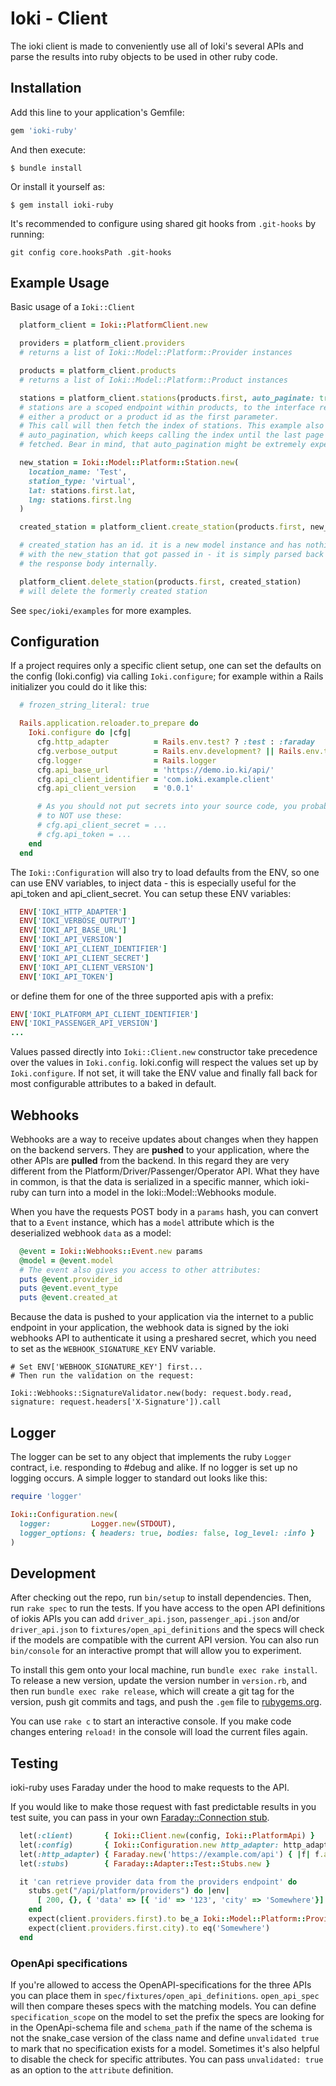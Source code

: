 # Ioki - Client

The ioki client is made to conveniently use all of Ioki's several APIs and parse the results into ruby objects to be 
used in other ruby code.

## Installation

Add this line to your application's Gemfile:

```ruby
gem 'ioki-ruby'
```

And then execute:

    $ bundle install

Or install it yourself as:

    $ gem install ioki-ruby

It's recommended to configure using shared git hooks from `.git-hooks` by running:

`git config core.hooksPath .git-hooks`

## Example Usage

Basic usage of a `Ioki::Client`
```ruby
  platform_client = Ioki::PlatformClient.new

  providers = platform_client.providers
  # returns a list of Ioki::Model::Platform::Provider instances

  products = platform_client.products
  # returns a list of Ioki::Model::Platform::Product instances

  stations = platform_client.stations(products.first, auto_paginate: true)
  # stations are a scoped endpoint within products, to the interface requires
  # either a product or a product id as the first parameter.
  # This call will then fetch the index of stations. This example also shows
  # auto_pagination, which keeps calling the index until the last page was
  # fetched. Bear in mind, that auto_pagination might be extremely expensive.

  new_station = Ioki::Model::Platform::Station.new(
    location_name: 'Test',
    station_type: 'virtual',
    lat: stations.first.lat,
    lng: stations.first.lng
  )

  created_station = platform_client.create_station(products.first, new_station)

  # created_station has an id. it is a new model instance and has nothing to do
  # with the new_station that got passed in - it is simply parsed back from
  # the response body internally.

  platform_client.delete_station(products.first, created_station)
  # will delete the formerly created station
```

See `spec/ioki/examples` for more examples.

## Configuration
If a project requires only a specific client setup, one can set the defaults on
the config (Ioki.config) via calling `Ioki.configure`; for example within a Rails
initializer you could do it like this:

```ruby
  # frozen_string_literal: true

  Rails.application.reloader.to_prepare do
    Ioki.configure do |cfg|
      cfg.http_adapter          = Rails.env.test? ? :test : :faraday
      cfg.verbose_output        = Rails.env.development? || Rails.env.test?
      cfg.logger                = Rails.logger
      cfg.api_base_url          = 'https://demo.io.ki/api/'
      cfg.api_client_identifier = 'com.ioki.example.client'
      cfg.api_client_version    = '0.0.1'

      # As you should not put secrets into your source code, you probably want
      # to NOT use these:
      # cfg.api_client_secret = ...
      # cfg.api_token = ...
    end
  end
```

The `Ioki::Configuration` will also try to load defaults from the ENV, so one can
use ENV variables, to inject data - this is especially useful for the api_token
and api_client_secret. You can setup these ENV variables:

```ruby
  ENV['IOKI_HTTP_ADAPTER']
  ENV['IOKI_VERBOSE_OUTPUT']
  ENV['IOKI_API_BASE_URL']
  ENV['IOKI_API_VERSION']
  ENV['IOKI_API_CLIENT_IDENTIFIER']
  ENV['IOKI_API_CLIENT_SECRET']
  ENV['IOKI_API_CLIENT_VERSION']
  ENV['IOKI_API_TOKEN']
```

or define them for one of the three supported apis with a prefix:

```ruby
ENV['IOKI_PLATFORM_API_CLIENT_IDENTIFIER']
ENV['IOKI_PASSENGER_API_VERSION'] 
...
```

Values passed directly into `Ioki::Client.new` constructor take precedence over
the values in `Ioki.config`. Ioki.config will respect the values set up by
`Ioki.configure`. If not set, it will take the ENV value and finally fall back
for most configurable attributes to a baked in default.

## Webhooks

Webhooks are a way to receive updates about changes when they happen on the
backend servers. They are **pushed** to your application, where the other APIs
are **pulled** from the backend. In this regard they are very different from
the Platform/Driver/Passenger/Operator API. What they have in common, is that
the data is serialized in a specific manner, which ioki-ruby can turn into a
model in the Ioki::Model::Webhooks module.

When you have the requests POST body in a `params` hash, you can convert that
to a `Event` instance, which has a `model` attribute which is the deserialized
webhook `data` as a model:

```ruby
  @event = Ioki::Webhooks::Event.new params
  @model = @event.model
  # The event also gives you access to other attributes:
  puts @event.provider_id
  puts @event.event_type
  puts @event.created_at
```

Because the data is pushed to your application via the internet to a public
endpoint in your application, the webhook data is signed by the ioki webhooks
API to authenticate it using a preshared secret, which you need to set as the
`WEBHOOK_SIGNATURE_KEY` ENV variable.

```
# Set ENV['WEBHOOK_SIGNATURE_KEY'] first...
# Then run the validation on the request:

Ioki::Webhooks::SignatureValidator.new(body: request.body.read, signature: request.headers['X-Signature']).call

```

## Logger

The logger can be set to any object that implements the ruby `Logger` contract,
i.e. responding to #debug and alike. If no logger is set up no logging occurs.
A simple logger to standard out looks like this:

```ruby
require 'logger'

Ioki::Configuration.new(
  logger:         Logger.new(STDOUT),
  logger_options: { headers: true, bodies: false, log_level: :info }
)
```

## Development

After checking out the repo, run `bin/setup` to install dependencies. Then, run `rake spec` to run the tests. If you have access to the open API definitions of iokis APIs you can add `driver_api.json`, `passenger_api.json` and/or `driver_api.json` to `fixtures/open_api_definitions` and the specs will check if the models are compatible with the current API version. You can also run `bin/console` for an interactive prompt that will allow you to experiment.

To install this gem onto your local machine, run `bundle exec rake install`. To release a new version, update the version number in `version.rb`, and then run `bundle exec rake release`, which will create a git tag for the version, push git commits and tags, and push the `.gem` file to [rubygems.org](https://rubygems.org).

You can use `rake c` to start an interactive console. If you make code changes entering `reload!` in the console will load the current files again.

## Testing

ioki-ruby uses Faraday under the hood to make requests to the API.

If you would like to make those request with fast predictable results in you test suite, you can pass in your own [Faraday::Connection stub](https://lostisland.github.io/faraday/adapters/testing).


```ruby
  let(:client)       { Ioki::Client.new(config, Ioki::PlatformApi) }
  let(:config)       { Ioki::Configuration.new http_adapter: http_adapter }
  let(:http_adapter) { Faraday.new('https://example.com/api') { |f| f.adapter :test, stubs } }
  let(:stubs)        { Faraday::Adapter::Test::Stubs.new }

  it 'can retrieve provider data from the providers endpoint' do
    stubs.get("/api/platform/providers") do |env|
      [ 200, {}, { 'data' => [{ 'id' => '123', 'city' => 'Somewhere'}] } ]
    end
    expect(client.providers.first).to be_a Ioki::Model::Platform::Provider
    expect(client.providers.first.city).to eq('Somewhere')
  end
```

### OpenApi specifications

If you're allowed to access the OpenAPI-specifications for the three APIs you can place them in `spec/fixtures/open_api_definitions`. `open_api_spec` will then compare theses specs with the matching models. You can define `specification_scope` on the model to set the prefix the specs are looking for in the OpenApi-schema file and `schema_path` if the name of the schema is not the snake_case version of the class name and define `unvalidated true` to mark that no specification exists for a model.
Sometimes it's also helpful to disable the check for specific attributes. You can pass `unvalidated: true` as an option to the `attribute` definition.
